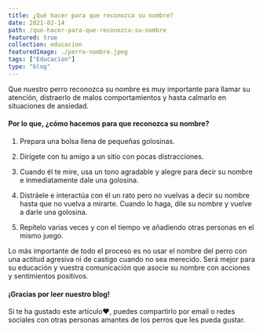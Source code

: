 ```yaml
---
title: ¿Qué hacer para que reconozca su nombre?
date: 2021-02-14
path: /que-hacer-para-que-reconozca-su-nombre
featured: true
collection: educacion
featuredImage: ./perro-nombre.jpeg
tags: ["Educacion"]
type: "blog"
---
```


Que nuestro perro reconozca su nombre es muy importante para llamar su atención, distraerlo de malos comportamientos y hasta calmarlo en situaciones de ansiedad.

#### Por lo que, ¿cómo hacemos para que reconozca su nombre?

1. Prepara una bolsa llena de pequeñas golosinas.

2. Dirígete con tu amigo a un sitio con pocas distracciones.

3. Cuando él te mire, usa un tono agradable y alegre para decir su nombre e inmediatamente dale una golosina.

4. Distráele e interactúa con él un rato pero no vuelvas a decir su nombre hasta que no vuelva a mirarte. Cuando lo haga, dile su nombre y vuelve a darle una golosina.

5. Repítelo varias veces y con el tiempo ve añadiendo otras personas en el mismo juego.
 
Lo más importante de todo el proceso es no usar el nombre del perro con una actitud agresiva ni de castigo cuando no sea merecido. Será mejor para su educación y vuestra comunicación que asocie su nombre con acciones y sentimientos positivos.

#### ¡Gracias por leer nuestro blog!

Si te ha gustado este artículo❤, puedes compartirlo por email o redes sociales con otras personas amantes de los perros que les pueda gustar.

